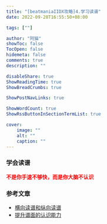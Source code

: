 ```yaml
---
title: "[beatmaniaIIDX攻略]4.学习读谱"
date: 2022-09-28T16:55:50+08:00

tags: [""]

author: "阿猫"
showToc: false
TocOpen: false
hidemeta: false
comments: true
description: ""

disableShare: true
ShowReadingTime: true
ShowBreadCrumbs: true

ShowPostNavLinks: true

ShowWordCount: true
ShowRssButtonInSectionTermList: true

cover:
    image: ""
    alt: ""
    caption: ""
---
```

### 学会读谱

<strong><font style="bolfd" color="red">不是你手速不够快，而是你大脑不认识</font></strong>

### 参考文章
* [横向读谱和纵向读谱](https://the-safari.com/2539)
* [提升谱面的认识能力](https://the-safari.com/2543)